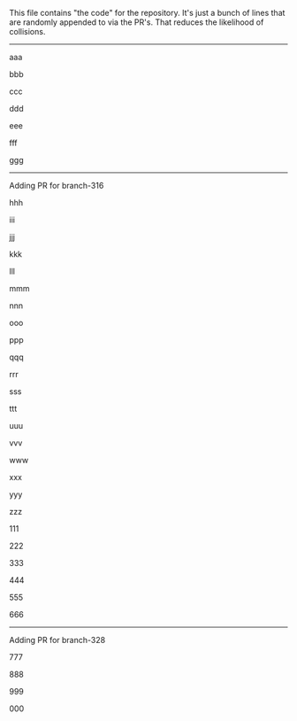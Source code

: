 This file contains "the code" for the repository. It's just a bunch of lines that are randomly appended to via the PR's. That reduces the likelihood of collisions.

---

aaa

bbb

ccc

ddd

eee

fff

ggg

---
Adding PR for
branch-316

hhh

iii

jjj

kkk

lll

mmm

nnn

ooo

ppp

qqq

rrr

sss

ttt

uuu

vvv

www

xxx

yyy

zzz

111

222

333

444

555

666

---
Adding PR for
branch-328

777

888

999

000
